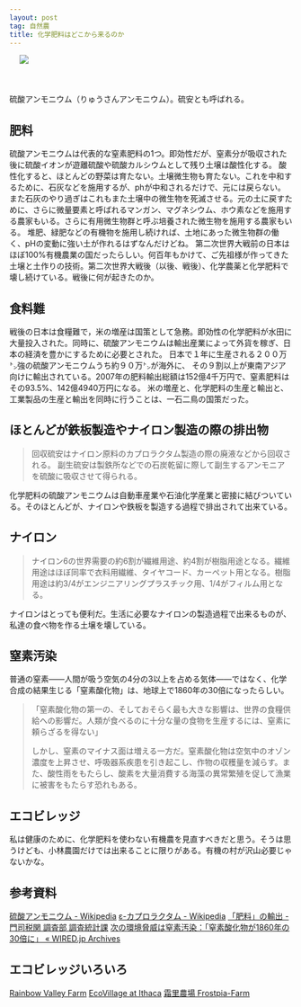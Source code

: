 ```yaml
---
layout: post
tag: 自然農
title: 化学肥料はどこから来るのか
---
```

　
![](https://kobapan.com/f/5638710523_779c9a8569.jpg)

　
　

硫酸アンモニウム（りゅうさんアンモニウム）。硫安とも呼ばれる。


## 肥料
硫酸アンモニウムは代表的な窒素肥料の1つ。即効性だが、窒素分が吸収された後に硫酸イオンが遊離硫酸や硫酸カルシウムとして残り土壌は酸性化する。
酸性化すると、ほとんどの野菜は育たない。土壌微生物も育たない。これを中和するために、石灰などを施用するが、phが中和されるだけで、元には戻らない。また石灰のやり過ぎはこれもまた土壌中の微生物を死滅させる。元の土に戻すために、さらに微量要素と呼ばれるマンガン、マグネシウム、ホウ素などを施用する農家もいる。さらに有用微生物群と呼ぶ培養された微生物を施用する農家もいる。
堆肥、緑肥などの有機物を施用し続ければ、土地にあった微生物群の働く、pHの変動に強い土が作れるはずなんだけどね。
第二次世界大戦前の日本はほぼ100%有機農業の国だったらしい。何百年もかけて、ご先祖様が作ってきた土壌と土作りの技術。第二次世界大戦後（以後、戦後）、化学農薬と化学肥料で壊し続けている。戦後に何が起きたのか。


## 食料難
戦後の日本は食糧難で，米の増産は国策として急務。即効性の化学肥料が水田に大量投入された。同時に、硫酸アンモニウムは輸出産業によって外貨を稼ぎ、日本の経済を豊かにするために必要とされた。
日本で１年に生産される２００万㌧強の硫酸アンモニウムうち約９０万㌧が海外に、 その９割以上が東南アジア向けに輸出されている。2007年の肥料輸出総額は152億4千万円で、窒素肥料はその93.5%、142億4940万円になる。
米の増産と、化学肥料の生産と輸出と、工業製品の生産と輸出を同時に行うことは、一石二鳥の国策だった。


## ほとんどが鉄板製造やナイロン製造の際の排出物

> 回収硫安はナイロン原料のカプロラクタム製造の際の廃液などから回収される。
> 副生硫安は製鉄所などでの石炭乾留に際して副生するアンモニアを硫酸に吸収させて得られる。

化学肥料の硫酸アンモニウムは自動車産業や石油化学産業と密接に結びついている。そのほとんどが、ナイロンや鉄板を製造する過程で排出されて出来ている。


## ナイロン

> ナイロン6の世界需要の約6割が繊維用途、約4割が樹脂用途となる。繊維用途はほぼ同率で衣料用繊維、タイヤコード、カーペット用となる。樹脂用途は約3/4がエンジニアリングプラスチック用、1/4がフィルム用となる。

ナイロンはとっても便利だ。生活に必要なナイロンの製造過程で出来るものが、私達の食べ物を作る土壌を壊している。


## 窒素汚染
普通の窒素&#8212;&#8212;人間が吸う空気の4分の3以上を占める気体&#8212;&#8212;ではなく、化学合成の結果生じる「窒素酸化物」は、地球上で1860年の30倍になったらしい。

> 「窒素酸化物の第一の、そしておそらく最も大きな影響は、世界の食糧供給への影響だ。人類が食べるのに十分な量の食物を生産するには、窒素に頼らざるを得ない」
> 
> しかし、窒素のマイナス面は増える一方だ。窒素酸化物は空気中のオゾン濃度を上昇させ、呼吸器系疾患を引き起こし、作物の収穫量を減らす。また、酸性雨をもたらし、酸素を大量消費する海藻の異常繁殖を促して漁業に被害をもたらす恐れもある。




## エコビレッジ
私は健康のために、化学肥料を使わない有機農を見直すべきだと思う。そうは思うけども、小林農園だけでは出来ることに限りがある。有機の村が沢山必要じゃないかな。




## 参考資料
<a href="http://ja.wikipedia.org/wiki/%E7%A1%AB%E9%85%B8%E3%82%A2%E3%83%B3%E3%83%A2%E3%83%8B%E3%82%A6%E3%83%A0" target="_blank">硫酸アンモニウム - Wikipedia</a>
<a href="http://ja.wikipedia.org/wiki/%E3%82%AB%E3%83%97%E3%83%AD%E3%83%A9%E3%82%AF%E3%82%BF%E3%83%A0" target="_blank">ε-カプロラクタム - Wikipedia</a>
<a href="http://www.google.co.jp/url?sa=t&amp;rct=j&amp;q=&amp;esrc=s&amp;source=web&amp;cd=2&amp;ved=0CCgQFjAB&amp;url=http%3A%2F%2Fwww.customs.go.jp%2Fmoji%2Fcontent%2Ff20-09-hiryou.pdf&amp;ei=mxR6UNvYNsLqiAeUhoGADA&amp;usg=AFQjCNFBZknGcnCGt4BktGWDpM0ch7perw&amp;sig2=HznF6YDz10QBihGSeuKk2Q&amp;cad=rja" target="_blank">「肥料」の輸出 - 門司税関 調査部 調査統計課</a>
<a href="http://wired.jp/wv/2008/05/20/%E6%AC%A1%E3%81%AE%E7%92%B0%E5%A2%83%E8%84%85%E5%A8%81%E3%81%AF%E7%AA%92%E7%B4%A0%E6%B1%9A%E6%9F%93%EF%BC%9A%E3%80%8C%E7%AA%92%E7%B4%A0%E9%85%B8%E5%8C%96%E7%89%A9%E3%81%8C1860%E5%B9%B4%E3%81%AE30/" target="_blank">次の環境脅威は窒素汚染：「窒素酸化物が1860年の30倍に」 &#171; WIRED.jp Archives</a>


## エコビレッジいろいろ
<a href="http://rainbowvalley.co.nz/" target="_blank" title=" Warkworth New Zealand &#8211; Permaculture Organic farm in Matakana Valley offering permaculture workshops, wwoofing and accommodation.">Rainbow Valley Farm</a>
<a href="http://ecovillageithaca.org/evi/" target="_blank">EcoVillage at Ithaca</a>
<a href="http://www.shimosato-farm.com/" target="_blank">霜里農場 Frostpia-Farm</a>


　
